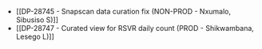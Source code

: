 - [[DP-28745 - Snapscan data curation fix (NON-PROD - Nxumalo, Sibusiso S)]]
- [[DP-28747 - Curated view for RSVR daily count (PROD - Shikwambana, Lesego L)]]